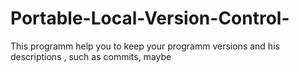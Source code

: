 # Portable-Local-Version-Control-
This programm help you to keep your programm versions and his descriptions , such as commits, maybe

